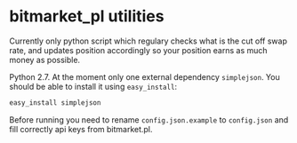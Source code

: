 # bitmarket_pl utilities
Currently only python script which regulary checks what is the cut off swap rate, and updates position accordingly so your position earns as much money as possible.

Python 2.7. At the moment only one external dependency `simplejson`. You should be able to install it using `easy_install`:
```bash
easy_install simplejson
```

Before running you need to rename `config.json.example` to `config.json` and fill correctly api keys from bitmarket.pl.
